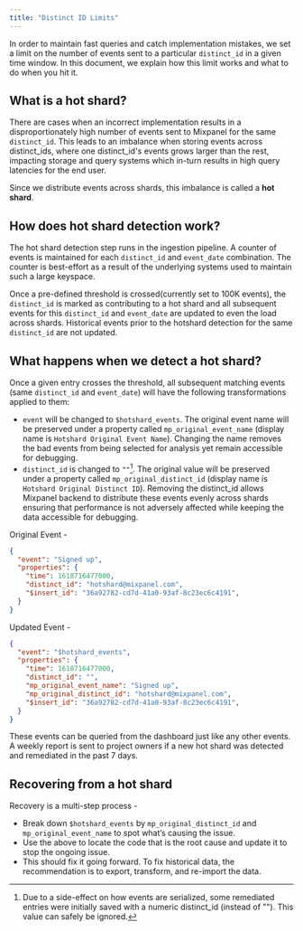 ```yaml
---
title: "Distinct ID Limits"
---
```

In order to maintain fast queries and catch implementation mistakes, we set a limit on the number of events sent to a particular `distinct_id` in a given time window. In this document, we explain how this limit works and what to do when you hit it.

## What is a hot shard?
There are cases when an incorrect implementation results in a disproportionately high number of events sent to Mixpanel for the same `distinct_id`. This leads to an imbalance when storing events across distinct_ids, where one distinct_id's events grows larger than the rest, impacting storage and query systems which in-turn results in high query latencies for the end user.

Since we distribute events across shards, this imbalance is called a **hot shard**.

## How does hot shard detection work?
The hot shard detection step runs in the ingestion pipeline. A counter of events is maintained for each `distinct_id` and `event_date` combination. The counter is best-effort as a result of the underlying systems used to maintain such a large keyspace.

Once a pre-defined threshold is crossed(currently set to 100K events), the `distinct_id` is marked as contributing to a hot shard and all subsequent events for this `distinct_id` and `event_date` are updated to even the load across shards. Historical events prior to the hotshard detection for the same `distinct_id` are not updated.

## What happens when we detect a hot shard?
Once a given entry crosses the threshold, all subsequent matching events (same `distinct_id` and `event_date`) will have the following transformations applied to them:
- `event` will be changed to `$hotshard_events`.  The original event name will be preserved under a property called `mp_original_event_name` (display name is `Hotshard Original Event Name`). Changing the name removes the bad events from being selected for analysis yet remain accessible for debugging.
- `distinct_id` is changed to `""`[^1]. The original value will be preserved under a property called `mp_original_distinct_id` (display name is `Hotshard Original Distinct ID`). Removing the distinct_id allows Mixpanel backend to distribute these events evenly across shards ensuring that performance is not adversely affected while keeping the data accessible for debugging.

[^1]: Due to a side-effect on how events are serialized, some remediated entries were initially saved with a numeric distinct_id (instead of ""). This value can safely be ignored.  


Original Event - 
```json
{
  "event": "Signed up",
  "properties": {
    "time": 1618716477000,
    "distinct_id": "hotshard@mixpanel.com",
    "$insert_id": "36a92782-cd7d-41a0-93af-8c23ec6c4191",
  }
}
```

Updated Event - 
```json
{
  "event": "$hotshard_events",
  "properties": {
    "time": 1618716477000,
    "distinct_id": "",
    "mp_original_event_name": "Signed up",
    "mp_original_distinct_id": "hotshard@mixpanel.com",
    "$insert_id": "36a92782-cd7d-41a0-93af-8c23ec6c4191",
  }
}
```

These events can be queried from the dashboard just like any other events. A weekly report is sent to project owners if a new hot shard was detected and remediated in the past 7 days. 

## Recovering from a hot shard
Recovery is a multi-step process -
* Break down `$hotshard_events` by `mp_original_distinct_id` and `mp_original_event_name` to spot what’s causing the issue.
* Use the above to locate the code that is the root cause and update it to stop the ongoing issue.
* This should fix it going forward. To fix historical data, the recommendation is to export, transform, and re-import the data.
